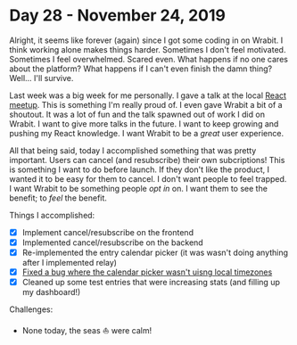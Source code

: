 # Day 28 - November 24, 2019

Alright, it seems like forever (again) since I got some coding in on Wrabit. I think working alone makes things harder. Sometimes I don't feel motivated. Sometimes I feel overwhelmed. Scared even. What happens if no one cares about the platform? What happens if I can't even finish the damn thing? Well... I'll survive.

Last week was a big week for me personally. I gave a talk at the local [React meetup](https://reactvancouver.com/). This is something I'm really proud of. I even gave Wrabit a bit of a shoutout. It was a lot of fun and the talk spawned out of work I did on Wrabit. I want to give more talks in the future. I want to keep growing and pushing my React knowledge. I want Wrabit to be a _great_ user experience.

All that being said, today I accomplished something that was pretty important. Users can cancel (and resubscribe) their own subcriptions! This is something I want to do before launch. If they don't like the product, I wanted it to be easy for them to cancel. I don't want people to feel trapped. I want Wrabit to be something people _opt in_ on. I want them to see the benefit; to _feel_ the benefit.

Things I accomplished:

- [x] Implement cancel/resubscribe on the frontend
- [x] Implemented cancel/resubscribe on the backend
- [x] Re-implemented the entry calendar picker (it was wasn't doing anything after I implemented relay)
- [x] [Fixed a bug where the calendar picker wasn't uisng local timezones](https://github.com/writewithwrabit/webapp/issues/36)
- [x] Cleaned up some test entries that were increasing stats (and filling up my dashboard!)

Challenges:

- None today, the seas ⛵️ were calm!
